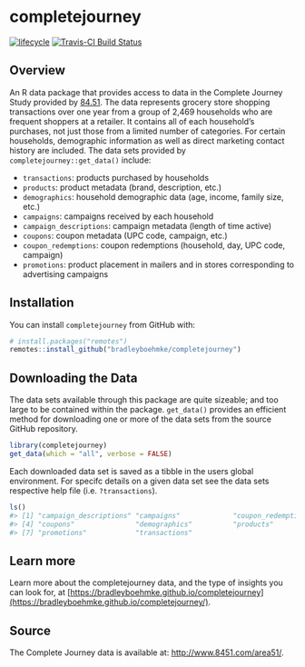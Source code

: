 
<!-- README.md is generated from README.Rmd. Please edit that file -->

# completejourney

[![lifecycle](https://img.shields.io/badge/lifecycle-maturing-brightgreen.svg)](https://www.tidyverse.org/lifecycle/#stable)
[![Travis-CI Build
Status](https://travis-ci.org/bradleyboehmke/completejourney.svg?branch=master)](https://travis-ci.org/bradleyboehmke/completejourney)

## Overview

An R data package that provides access to data in the Complete Journey
Study provided by [84.51](http://www.8451.com). The data represents
grocery store shopping transactions over one year from a group of 2,469
households who are frequent shoppers at a retailer. It contains all of
each household’s purchases, not just those from a limited number of
categories. For certain households, demographic information as well as
direct marketing contact history are included. The data sets provided by
`completejourney::get_data()` include:

  - `transactions`: products purchased by households
  - `products`: product metadata (brand, description, etc.)
  - `demographics`: household demographic data (age, income, family
    size, etc.)
  - `campaigns`: campaigns received by each household
  - `campaign_descriptions`: campaign metadata (length of time active)
  - `coupons`: coupon metadata (UPC code, campaign, etc.)
  - `coupon_redemptions`: coupon redemptions (household, day, UPC code,
    campaign)
  - `promotions`: product placement in mailers and in stores
    corresponding to advertising campaigns

## Installation

You can install `completejourney` from GitHub with:

``` r
# install.packages("remotes")
remotes::install_github("bradleyboehmke/completejourney")
```

## Downloading the Data

The data sets available through this package are quite sizeable; and too
large to be contained within the package. `get_data()` provides an
efficient method for downloading one or more of the data sets from the
source GitHub repository.

``` r
library(completejourney)
get_data(which = "all", verbose = FALSE)
```

Each downloaded data set is saved as a tibble in the users global
environment. For specifc details on a given data set see the data sets
respective help file (i.e. `?transactions`).

``` r
ls()
#> [1] "campaign_descriptions" "campaigns"             "coupon_redemptions"   
#> [4] "coupons"               "demographics"          "products"             
#> [7] "promotions"            "transactions"
```

## Learn more

Learn more about the completejourney data, and the type of insights you
can look for, at
[https://bradleyboehmke.github.io/completejourney](https://bradleyboehmke.github.io/completejourney/).

## Source

The Complete Journey data is available at:
<http://www.8451.com/area51/>.
